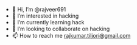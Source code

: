 - 👋 Hi, I’m @rajveer691
- 👀 I’m interested in hacking
- 🌱 I’m currently learning hack
- 💞️ I’m looking to collaborate on hacking
- 📫 How to reach me rajkumar.tiljori@gmail.com

<!---
rajveer691/rajveer691 is a ✨ special ✨ repository because its `README.md` (this file) appears on your GitHub profile.
You can click the Preview link to take a look at your changes.
--->
